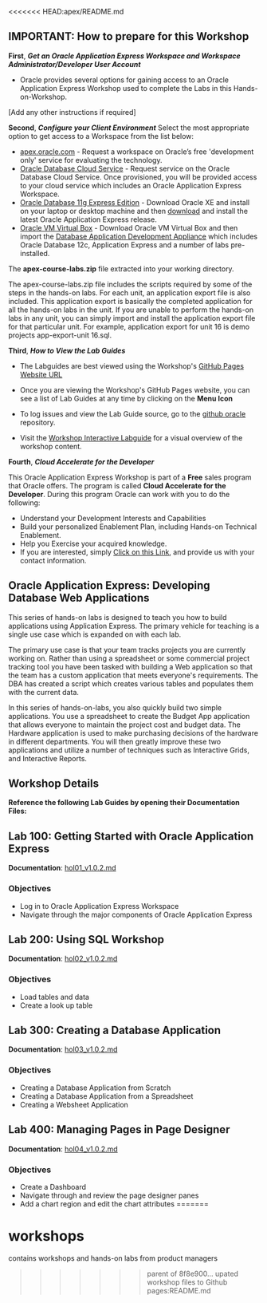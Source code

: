 <<<<<<< HEAD:apex/README.md
## IMPORTANT: How to prepare for this Workshop

**First**, ***Get an Oracle Application Express Workspace and Workspace Administrator/Developer User Account*** 
- Oracle provides several options for gaining access to an Oracle Application Express Workshop used to complete the Labs in this Hands-on-Workshop.

[Add any other instructions if required] 


**Second**, ***Configure your Client Environment***
Select the most appropriate option to get access to a Workspace from the list below:
- [apex.oracle.com](http://apex.oracle.com/) - Request a workspace on Oracle’s free 'development only' service for evaluating the technology.
- [Oracle Database Cloud Service](https://cloud.oracle.com/database) - Request service on the Oracle Database Cloud Service. Once provisioned, you will be provided access to your cloud service which includes an Oracle Application Express Workspace.
- [Oracle Database 11g Express Edition](http://www.oracle.com/technetwork/products/express-edition/overview/index.html) - Download Oracle XE and install on your laptop or desktop machine and then [download](http://www.oracle.com/technetwork/developer-tools/apex/downloads/index.html) and install the latest Oracle Application Express release.
- [Oracle VM Virtual Box](http://www.oracle.com/technetwork/database/enterprise-edition/databaseappdev-vm-161299.html) - Download Oracle VM Virtual Box and then import the [Database Application Development Appliance](http://www.oracle.com/technetwork/database/enterprise-edition/databaseappdev-vm-161299.html) which includes Oracle Database 12c, Application Express and a number of labs pre-installed.

The **apex-course-labs.zip** file extracted into your working directory.

The apex-course-labs.zip file includes the scripts required by some of the steps in the hands-on labs. For each unit, an application export file is also included. This application export is basically the completed application for all the hands-on labs in the unit. If you are unable to perform the hands-on labs in any unit, you can simply import and install the application export file for that particular unit. For example, application export for unit 16 is demo projects app-export-unit 16.sql.

**Third**, ***How to View the Lab Guides***

- The Labguides are best viewed using the Workshop's [GitHub Pages Website URL](https://joydeepua.github.io/workshops/apex) 

- Once you are viewing the Workshop's GitHub Pages website, you can see a list of Lab Guides at any time by clicking on the **Menu Icon**

- To log issues and view the Lab Guide source, go to the [github oracle](https://github.com/joydeepUA/workshops/blob/master/apex) repository.

- Visit the [Workshop Interactive Labguide](http://launch.oracle.com/?cloudnative) for a visual overview of the workshop content. 

**Fourth**, ***Cloud Accelerate for the Developer***

This Oracle Application Express Workshop is part of a **Free** sales program that Oracle offers. The program is called **Cloud Accelerate for the Developer**. During this program Oracle can work with you to do the following:

- Understand your Development Interests and Capabilities
- Build your personalized Enablement Plan, including Hands-on Technical Enablement.
- Help you Exercise your acquired knowledge. 
- If you are interested, simply [Click on this Link](https://launch.oracle.com/?developeraccelerate), and provide us with your contact information. 

## Oracle Application Express: Developing Database Web Applications

This series of hands-on labs is designed to teach you how to build applications using Application Express. The primary vehicle for teaching is a single use case which is expanded on with each lab.

The primary use case is that your team tracks projects you are currently working on. Rather than using a spreadsheet or some commercial project tracking tool you have been tasked with building a Web application so that the team has a custom application that meets everyone's requirements. The DBA has created a script which creates various tables and populates them with the current data.

In this series of hands-on-labs, you also quickly build two simple applications. You use a spreadsheet to create the Budget App application that allows everyone to maintain the project cost and budget data. The Hardware application is used to make purchasing decisions of the hardware in different departments. You will then greatly improve these two applications and utilize a number of techniques such as Interactive Grids, and Interactive Reports.

## Workshop Details

**Reference the following Lab Guides by opening their Documentation Files:**

## Lab 100: Getting Started with Oracle Application Express

**Documentation**: [hol01_v1.0.2.md](hol01_v1.0.2.md)

### Objectives

- Log in to Oracle Application Express Workspace
- Navigate through the major components of Oracle Application Express

## Lab 200: Using SQL Workshop

**Documentation**: [hol02_v1.0.2.md](https://joydeepua.github.io/workshops/apex/hol02_v1.0.2.md)

### Objectives

- Load tables and data
- Create a look up table


## Lab 300: Creating a Database Application

**Documentation**: [hol03_v1.0.2.md](hol03_v1.0.2.md)

### Objectives

- Creating a Database Application from Scratch
- Creating a Database Application from a Spreadsheet
- Creating a Websheet Application

## Lab 400:  Managing Pages in Page Designer

**Documentation**: [hol04_v1.0.2.md](hol04_v1.0.2.md)

### Objectives

- Create a Dashboard
- Navigate through and review the page designer panes
- Add a chart region and edit the chart attributes
=======
# workshops
contains workshops and hands-on labs from product managers
>>>>>>> parent of 8f8e900... upated workshop files to Github pages:README.md
